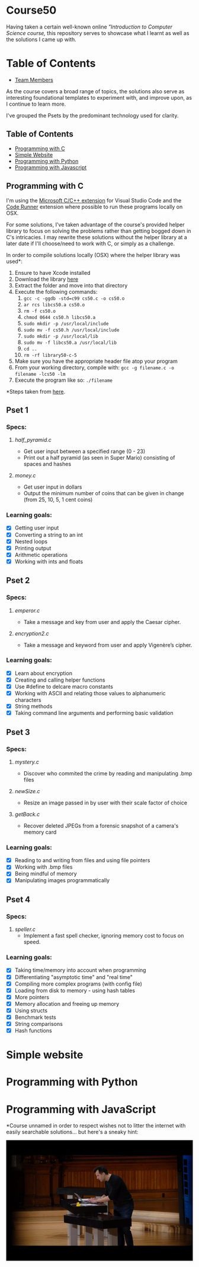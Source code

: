 # Course50

Having taken a certain well-known online *"Introduction to Computer Science course,* this repository serves to showcase what I learnt as well as the solutions I came up with.

# Table of Contents

* [Team Members](#team-members)

As the course covers a broad range of topics, the solutions also serve as interesting foundational templates to experiment with, and improve upon, as I continue to learn more.

I've grouped the Psets by the predominant technology used for clarity.

## Table of Contents

* [Programming with C](#c-programming)
* [Simple Website](#website)
* [Programming with Python](#python)
* [Programming with Javascript](#javascript)


## <a name="c-programming"></a>Programming with C

I'm using the [Microsoft C/C++ extension](https://marketplace.visualstudio.com/items?itemName=ms-vscode.cpptools) for Visual Studio Code and the [Code Runner](https://marketplace.visualstudio.com/items?itemName=formulahendry.code-runner) extension where possible to run these programs locally on OSX.

For some solutions, I've taken advantage of the course's provided helper library to focus on solving the problems rather than getting bogged down in C's intricacies. I may rewrite these solutions without the helper library at a later date if I'll choose/need to work with C, or simply as a challenge.

In order to compile solutions locally (OSX) where the helper library was used*:

1. Ensure to have Xcode installed
2. Download the library [here](https://github.com/cs50/libcs50/releases)
3. Extract the folder and move into that directory
4. Execute the following commands:
   1. `gcc -c -ggdb -std=c99 cs50.c -o cs50.o`
   2. `ar rcs libcs50.a cs50.o`
   3. `rm -f cs50.o`
   4. `chmod 0644 cs50.h libcs50.a`
   5. `sudo mkdir -p /usr/local/include`
   6. `sudo mv -f cs50.h /usr/local/include`
   7. `sudo mkdir -p /usr/local/lib`
   8. `sudo mv -f libcs50.a /usr/local/lib`
   9. `cd ..`
   10. `rm -rf library50-c-5`
5. Make sure you have the appropriate header file atop your program
6. From your working directory, compile with: `gcc -g filename.c -o filename -lcs50 -lm`
7. Execute the program like so: `./filename`

*Steps taken from [here](https://cs50.stackexchange.com/a/2998/23961).

## Pset 1

### Specs:

1. *half_pyramid.c*
   + Get user input between a specified range (0 - 23)
   + Print out a half pyramid (as seen in Super Mario) consisting of spaces and hashes

2. *money.c*
   + Get user input in dollars
   + Output the minimum number of coins that can be given in change (from 25, 10, 5, 1 cent coins)

### Learning goals:

* [x] Getting user input
* [x] Converting a string to an int
* [x] Nested loops
* [x] Printing output
* [x] Arithmetic operations
* [x] Working with ints and floats

## Pset 2

### Specs:

1. *emperor.c*
   + Take a message and key from user and apply the Caesar cipher.

2. *encryption2.c*
   + Take a message and keyword from user and apply Vigenère’s cipher.

### Learning goals:

* [x] Learn about encryption
* [x] Creating and calling helper functions
* [x] Use #define to delcare macro constants
* [x] Working with ASCII and relating those values to alphanumeric characters
* [x] String methods
* [x] Taking command line arguments and performing basic validation

## Pset 3

### Specs:

1. *mystery.c*
   + Discover who commited the crime by reading and manipulating .bmp files

2. *newSize.c*
   + Resize an image passed in by user with their scale factor of choice

3. *getBack.c*
   + Recover deleted JPEGs from a forensic snapshot of a camera's memory card

### Learning goals:

* [x] Reading to and writing from files and using file pointers
* [x] Working with .bmp files
* [x] Being mindful of memory
* [x] Manipulating images programmatically

## Pset 4

### Specs:

1. *speller.c*
   + Implement a fast spell checker, ignoring memory cost to focus on speed.

### Learning goals:

* [x] Taking time/memory into account when programming
* [x] Differentiating "asymptotic time" and "real time"
* [x] Compiling more complex programs (with config file)
* [x] Loading from disk to memory - using hash tables
* [x] More pointers
* [x] Memory allocation and freeing up memory
* [x] Using structs
* [x] Benchmark tests
* [x] String comparisons
* [x] Hash functions

# <a name="website"></a>Simple website
# <a name="python"></a>Programming with Python
# <a name="javascript"></a>Programming with JavaScript

*Course unnamed in order to respect wishes not to litter the internet with easily searchable solutions... but here's a sneaky hint:

![David Malan](images/malan.jpg)
